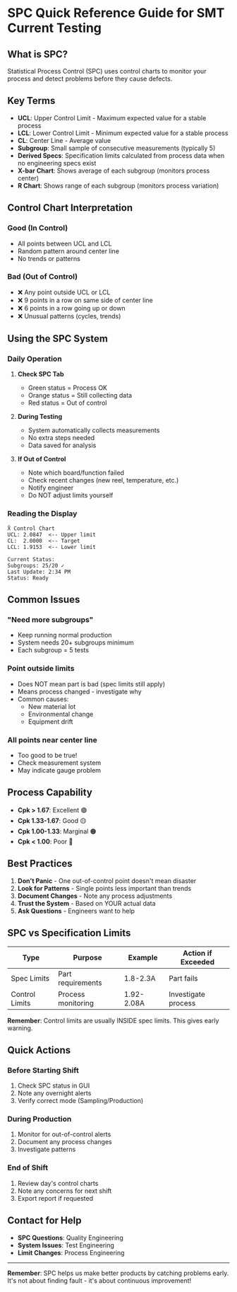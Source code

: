 # SPC Quick Reference Guide for SMT Current Testing

## What is SPC?
Statistical Process Control (SPC) uses control charts to monitor your process and detect problems before they cause defects.

## Key Terms
- **UCL**: Upper Control Limit - Maximum expected value for a stable process
- **LCL**: Lower Control Limit - Minimum expected value for a stable process  
- **CL**: Center Line - Average value
- **Subgroup**: Small sample of consecutive measurements (typically 5)
- **Derived Specs**: Specification limits calculated from process data when no engineering specs exist
- **X-bar Chart**: Shows average of each subgroup (monitors process center)
- **R Chart**: Shows range of each subgroup (monitors process variation)

## Control Chart Interpretation

### Good (In Control)
- All points between UCL and LCL
- Random pattern around center line
- No trends or patterns

### Bad (Out of Control) 
- ❌ Any point outside UCL or LCL
- ❌ 9 points in a row on same side of center line
- ❌ 6 points in a row going up or down
- ❌ Unusual patterns (cycles, trends)

## Using the SPC System

### Daily Operation

1. **Check SPC Tab** 
   - Green status = Process OK
   - Orange status = Still collecting data
   - Red status = Out of control

2. **During Testing**
   - System automatically collects measurements
   - No extra steps needed
   - Data saved for analysis

3. **If Out of Control**
   - Note which board/function failed
   - Check recent changes (new reel, temperature, etc.)
   - Notify engineer
   - Do NOT adjust limits yourself

### Reading the Display

```
X̄ Control Chart
UCL: 2.0847  <-- Upper limit
CL:  2.0000  <-- Target 
LCL: 1.9153  <-- Lower limit

Current Status:
Subgroups: 25/20 ✓
Last Update: 2:34 PM
Status: Ready
```

## Common Issues

### "Need more subgroups"
- Keep running normal production
- System needs 20+ subgroups minimum
- Each subgroup = 5 tests

### Point outside limits
- Does NOT mean part is bad (spec limits still apply)
- Means process changed - investigate why
- Common causes:
  - New material lot
  - Environmental change
  - Equipment drift

### All points near center line
- Too good to be true!
- Check measurement system
- May indicate gauge problem

## Process Capability

- **Cpk > 1.67**: Excellent 🟢
- **Cpk 1.33-1.67**: Good 🟡
- **Cpk 1.00-1.33**: Marginal 🟠
- **Cpk < 1.00**: Poor 🔴

## Best Practices

1. **Don't Panic** - One out-of-control point doesn't mean disaster
2. **Look for Patterns** - Single points less important than trends
3. **Document Changes** - Note any process adjustments
4. **Trust the System** - Based on YOUR actual data
5. **Ask Questions** - Engineers want to help

## SPC vs Specification Limits

| Type | Purpose | Example | Action if Exceeded |
|------|---------|---------|-------------------|
| Spec Limits | Part requirements | 1.8-2.3A | Part fails |
| Control Limits | Process monitoring | 1.92-2.08A | Investigate process |

**Remember**: Control limits are usually INSIDE spec limits. This gives early warning.

## Quick Actions

### Before Starting Shift
1. Check SPC status in GUI
2. Note any overnight alerts
3. Verify correct mode (Sampling/Production)

### During Production
1. Monitor for out-of-control alerts
2. Document any process changes
3. Investigate patterns

### End of Shift
1. Review day's control charts
2. Note any concerns for next shift
3. Export report if requested

## Contact for Help

- **SPC Questions**: Quality Engineering
- **System Issues**: Test Engineering  
- **Limit Changes**: Process Engineering

---

**Remember**: SPC helps us make better products by catching problems early. 
It's not about finding fault - it's about continuous improvement!
